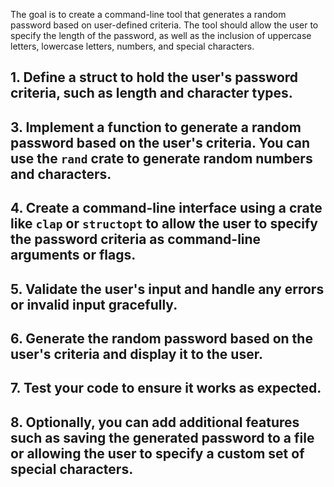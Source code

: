 The goal is to create a command-line tool that generates a random password based on user-defined criteria. 
The tool should allow the user to specify the length of the password, as well as the inclusion of uppercase 
letters, lowercase letters, numbers, and special characters.

## 1. Define a struct to hold the user's password criteria, such as length and character types.

## 3. Implement a function to generate a random password based on the user's criteria. You can use the `rand` crate to generate random numbers and characters.

## 4. Create a command-line interface using a crate like `clap` or `structopt` to allow the user to specify the password criteria as command-line arguments or flags.

## 5. Validate the user's input and handle any errors or invalid input gracefully.

## 6. Generate the random password based on the user's criteria and display it to the user.

## 7. Test your code to ensure it works as expected.

## 8. Optionally, you can add additional features such as saving the generated password to a file or allowing the user to specify a custom set of special characters.


